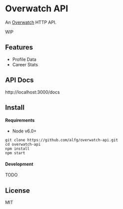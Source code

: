 # Overwatch API
An [Overwatch](https://playoverwatch.com) HTTP API.

WIP

## Features
* Profile Data
* Career Stats

## API Docs
http://localhost:3000/docs

## Install

#### Requirements
* Node v6.0+

```
git clone https://github.com/alfg/overwatch-api.git
cd overwatch-api
npm install
npm start
```

#### Development
TODO

## License
MIT

